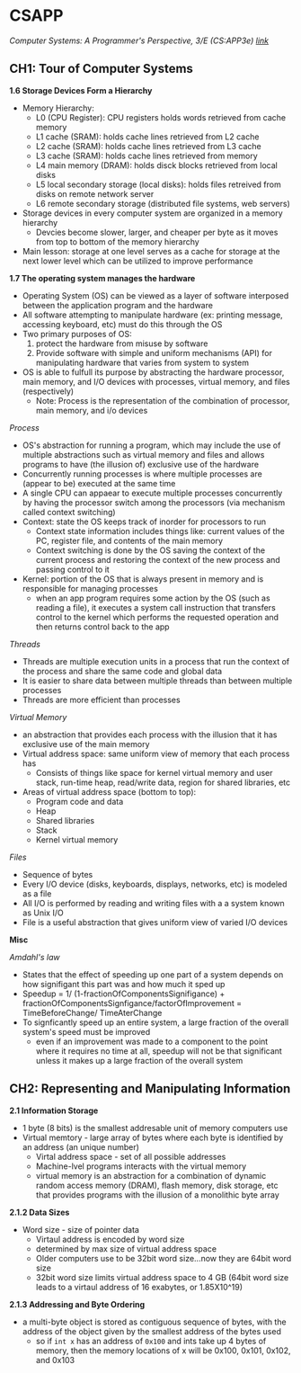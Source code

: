 # CSAPP

*Computer Systems: A Programmer's Perspective, 3/E (CS:APP3e) [link](https://csapp.cs.cmu.edu/)*

## CH1: Tour of Computer Systems

**1.6 Storage Devices Form a Hierarchy**

* Memory Hierarchy:
  * L0 (CPU Register): CPU registers holds words retrieved from cache memory
  * L1 cache (SRAM): holds cache lines retrieved from L2 cache
  * L2 cache (SRAM): holds cache lines retrieved from L3 cache
  * L3 cache (SRAM): holds cache lines retrieved from memory
  * L4 main memory (DRAM): holds disck blocks retrieved from local disks
  * L5 local secondary storage (local disks): holds files retreived from disks on remote network server
  * L6 remote secondary storage (distributed file systems, web servers)
* Storage devices in every computer system are organized in a memory hierarchy
  * Devcies become slower, larger, and cheaper per byte as it moves from top to bottom of the memory hierarchy
* Main lesson: storage at one level serves as a cache for storage at the next lower level which can be utilized to improve performance

**1.7 The operating system manages the hardware**

* Operating System (OS) can be viewed as a layer of software interposed between the application program and the hardware
* All software attempting to manipulate hardware (ex: printing message, accessing keyboard, etc) must do this through the OS
* Two primary purposes of OS:
  1. protect the hardware from misuse by software
  2. Provide software with simple and uniform mechanisms (API) for manipulating hardware that varies from system to system
* OS is able to fulfull its purpose by abstracting the hardware processor, main memory, and I/O devices with processes, virtual memory, and files (respectively)
  *  Note: Process is the representation of the combination of processor, main memory, and i/o devices


*Process*
* OS's abstraction for running a program, which may include the use of multiple abstractions such as virtual memory and files and allows programs to have (the illusion of) exclusive use of the hardware 
* Concurrently running processes is where multiple processes are (appear to be) executed at the same time 
* A single CPU can appaear to execute multiple processes concurrently by having the processor switch among the processors (via mechanism called context switching)
* Context: state the OS keeps track of inorder for processors to run
  * Context state information includes things like: current values of the PC, register file, and contents of the main memory
  * Context switching is done by the OS saving the context of the current process and restoring the context of the new process and passing control to it
* Kernel: portion of the OS that is always present in memory and is responsible for managing processes
  * when an app program requires some action by the OS (such as reading a file), it executes a system call instruction that transfers control to the kernel which performs the requested operation and then returns control back to the app 


*Threads*
* Threads are multiple execution units in a process that run the context of the process and share the same code and global data
* It is easier to share data between multiple threads than between multiple processes
* Threads are more efficient than processes

*Virtual Memory*
* an abstraction that provides each process with the illusion that it has exclusive use of the main memory
* Virtual address space: same uniform view of memory that each process has
  * Consists of things like space for kernel virtual memory and user stack, run-time heap, read/write data, region for shared libraries, etc
* Areas of virtual address space (bottom to top):
  * Program code and data 
  * Heap
  * Shared libraries
  * Stack
  * Kernel virtual memory

*Files*
* Sequence of bytes
* Every I/O device (disks, keyboards, displays, networks, etc) is modeled as a file
* All I/O is performed by reading and writing files with a a system known as Unix I/O
* File is a useful abstraction that gives uniform view of varied I/O devices

**Misc**

*Amdahl's law*
* States that the effect of speeding up one part of a system depends on how signifigant this part was and how much it sped up
* Speedup = 1/ (1-fractionOfComponentsSignifigance) + fractionOfComponentsSignfigance/factorOfImprovement = TimeBeforeChange/ TimeAterChange
* To signficantly speed up an entire system, a large fraction of the overall system's speed must be improved 
  * even if an improvement was made to a component to the point where it requires no time at all, speedup will not be that significant unless it makes up a large fraction of the overall system


## CH2: Representing and Manipulating Information

**2.1 Information Storage**

* 1 byte (8 bits) is the smallest addresable unit of memory computers use
* Virtual memtory - large array of bytes where each byte is identified by an address (an unique number)
  * Virtal address space - set of all possible addresses
  * Machine-lvel programs interacts with the virtual memory
  * virtual memory is an abstraction for a combination of dynamic random access memory (DRAM), flash memory, disk storage, etc that provides programs with the illusion of a monolithic byte array

**2.1.2 Data Sizes**

* Word size - size of pointer data
  * Virtaul address is encoded by word size
  * determined by max size of virtual address space
  * Older computers use to be 32bit word size...now they are 64bit word size
  * 32bit word size limits virtual address space to 4 GB (64bit word size leads to a virtaul address of 16 exabytes, or 1.85X10^19)

**2.1.3 Addressing and Byte Ordering**

* a multi-byte object is stored as contiguous sequence of bytes, with the address of the object given by the smallest address of the bytes used
  * so if `int x` has an address of `0x100` and ints take up 4 bytes of memory, then the memory locations of x will be 0x100, 0x101, 0x102, and 0x103
